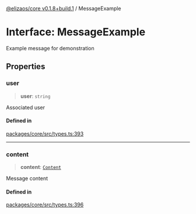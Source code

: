 [@elizaos/core v0.1.8+build.1](../index.md) / MessageExample

# Interface: MessageExample

Example message for demonstration

## Properties

### user

> **user**: `string`

Associated user

#### Defined in

[packages/core/src/types.ts:393](https://github.com/JoeyKhd/eliza/blob/main/packages/core/src/types.ts#L393)

***

### content

> **content**: [`Content`](Content.md)

Message content

#### Defined in

[packages/core/src/types.ts:396](https://github.com/JoeyKhd/eliza/blob/main/packages/core/src/types.ts#L396)
